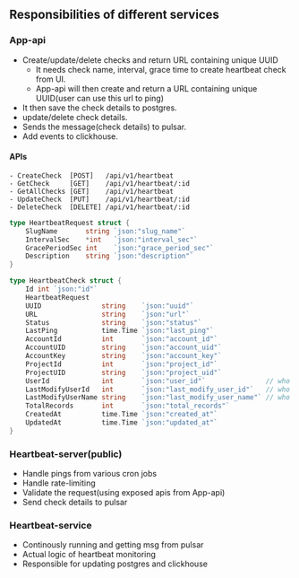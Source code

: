 ## Responsibilities of different services
### App-api
- Create/update/delete checks and return URL containing unique UUID
    - It needs check name, interval, grace time to create heartbeat check from UI.
    - App-api will then create and return a URL containing unique UUID(user can use this url to ping)
- It then save the check details to postgres.
- update/delete check details.
- Sends the message(check details) to pulsar.
- Add events to clickhouse.

#### APIs
```
- CreateCheck  [POST]   /api/v1/heartbeat
- GetCheck     [GET]    /api/v1/heartbeat/:id
- GetAllChecks [GET]    /api/v1/heartbeat
- UpdateCheck  [PUT]    /api/v1/heartbeat/:id
- DeleteCheck  [DELETE] /api/v1/heartbeat/:id
```

```go
type HeartbeatRequest struct {
	SlugName       string `json:"slug_name"`
	IntervalSec    *int   `json:"interval_sec"`
	GracePeriodSec int    `json:"grace_period_sec"`
	Description    string `json:"description"`
}

type HeartbeatCheck struct {
	Id int `json:"id"`
	HeartbeatRequest
	UUID               string    `json:"uuid"`
	URL                string    `json:"url"`
	Status             string    `json:"status"`
	LastPing           time.Time `json:"last_ping"`
	AccountId          int       `json:"account_id"`
	AccountUID         string    `json:"account_uid"`
	AccountKey         string    `json:"account_key"`
	ProjectId          int       `json:"project_id"`
	ProjectUID         string    `json:"project_uid"`
	UserId             int       `json:"user_id"`               // who created check
	LastModifyUserId   int       `json:"last_modify_user_id"`   // who modified the check(updated check information)
	LastModifyUserName string    `json:"last_modify_user_name"` // who modified the check(updated check information)
	TotalRecords       int       `json:"total_records"`
	CreatedAt          time.Time `json:"created_at"`
	UpdatedAt          time.Time `json:"updated_at"`
}
```

### Heartbeat-server(public)
- Handle pings from various cron jobs
- Handle rate-limiting
- Validate the request(using exposed apis from App-api)
- Send check details to pulsar

### Heartbeat-service
- Continously running and getting msg from pulsar
- Actual logic of heartbeat monitoring
- Responsible for updating postgres and clickhouse
